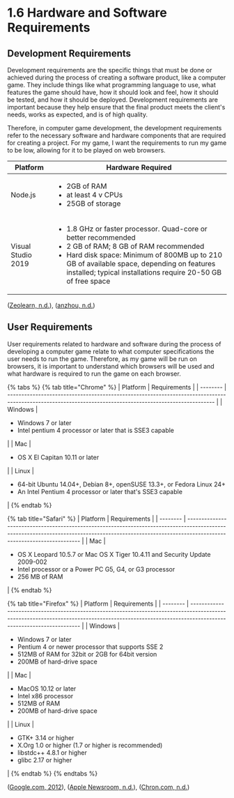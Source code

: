 # 1.6 Hardware and Software Requirements

## Development Requirements

Development requirements are the specific things that must be done or achieved during the process of creating a software product, like a computer game. They include things like what programming language to use, what features the game should have, how it should look and feel, how it should be tested, and how it should be deployed. Development requirements are important because they help ensure that the final product meets the client's needs, works as expected, and is of high quality.

Therefore, in computer game development, the development requirements refer to the necessary software and hardware components that are required for creating a project. For my game, I want the requirements to run my game to be low, allowing for it to be played on web browsers.&#x20;

| Platform           | Hardware Required                                                                                                                                                                                                                                                                            |
| ------------------ | -------------------------------------------------------------------------------------------------------------------------------------------------------------------------------------------------------------------------------------------------------------------------------------------- |
| Node.js            | <ul><li>2GB of RAM</li><li>at least 4 v CPUs</li><li>25GB of storage</li></ul>                                                                                                                                                                                                               |
| Visual Studio 2019 | <ul><li>1.8 GHz or faster processor. Quad-core or better recommended</li><li>2 GB of RAM; 8 GB of RAM recommended</li><li>Hard disk space: Minimum of 800MB up to 210 GB of available space, depending on features installed; typical installations require 20-50 GB of free space</li></ul> |

([Zeolearn, n.d.](../reference-list.md)), ([anzhou, n.d.](../reference-list.md))

## User Requirements

User requirements related to hardware and software during the process of developing a computer game relate to what computer specifications the user needs to run the game. Therefore, as my game will be run on browsers, it is important to understand which browsers will be used and what hardware is required to run the game on each browser.

{% tabs %}
{% tab title="Chrome" %}
| Platform | Requirements                                                                                                                                             |
| -------- | -------------------------------------------------------------------------------------------------------------------------------------------------------- |
| Windows  | <ul><li>Windows 7 or later</li><li>Intel pentium 4 processor or later that is SSE3 capable</li></ul>                                                     |
| Mac      | <ul><li>OS X El Capitan 10.11 or later</li></ul>                                                                                                         |
| Linux    | <ul><li>64-bit Ubuntu 14.04+, Debian 8+, openSUSE 13.3+, or Fedora Linux 24+</li><li>An Intel Pentium 4 processor or later that's SSE3 capable</li></ul> |
{% endtab %}

{% tab title="Safari" %}
| Platform | Requirements                                                                                                                                                                                         |
| -------- | ---------------------------------------------------------------------------------------------------------------------------------------------------------------------------------------------------- |
| Mac      | <ul><li>OS X Leopard 10.5.7 or Mac OS X Tiger       10.4.11 and Security Update 2009-002</li><li>Intel processor or a Power PC G5, G4,               or G3 processor</li><li>256 MB of RAM</li></ul> |
{% endtab %}

{% tab title="Firefox" %}
| Platform | Requirements                                                                                                                                                                                       |
| -------- | -------------------------------------------------------------------------------------------------------------------------------------------------------------------------------------------------- |
| Windows  | <ul><li>Windows 7 or later</li><li>Pentium 4 or newer processor that          supports SSE 2</li><li>512MB of RAM for 32bit or 2GB for 64bit   version</li><li>200MB of hard-drive space</li></ul> |
| Mac      | <ul><li>MacOS 10.12 or later</li><li>Intel x86 processor</li><li>512MB of RAM</li><li>200MB of hard-drive space</li></ul>                                                                          |
| Linux    | <ul><li>GTK+ 3.14 or higher</li><li>X.Org 1.0 or higher (1.7 or higher is recommended)</li><li>libstdc++ 4.8.1 or higher</li><li>glibc 2.17 or higher</li></ul>                                    |
{% endtab %}
{% endtabs %}

([Google.com, 2012](../reference-list.md)), ([Apple Newsroom, n.d.](../reference-list.md)), ([Chron.com, n.d.](../reference-list.md))
